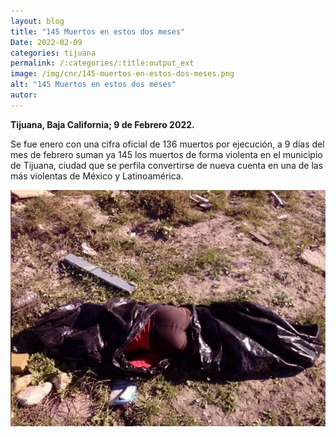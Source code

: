 ```yaml
---
layout: blog
title: "145 Muertos en estos dos meses"
Date: 2022-02-09
categories: tijuana
permalink: /:categories/:title:output_ext
image: /img/cnr/145-muertos-en-estos-dos-meses.png
alt: "145 Muertos en estos dos meses"
autor:
---
```


**Tijuana, Baja California; 9 de Febrero 2022.** 

Se fue enero con una cifra oficial de 136 muertos por ejecución, a 9 días del mes de febrero suman ya 145 los muertos de forma violenta en el municipio de Tijuana, ciudad que se perfila convertirse de nueva cuenta en una de las más violentas de México y Latinoamérica.

<div id="carouselExampleSlidesOnly" class="carousel slide" data-ride="carousel">
  <div class="carousel-inner">
    <div class="carousel-item active">
       <img class="d-block w-100" src="/img/cnr/145-muertos-en-estos-dos-meses.png" loading="lazy"  alt="145 Muertos en estos dos meses">
    </div>
  </div>
</div>